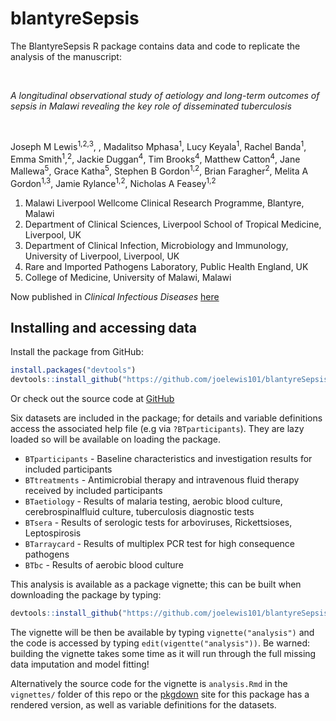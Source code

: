 
<!-- README.md is generated from README.Rmd. Please edit that file -->

# blantyreSepsis

<!-- badges: start -->
<!-- badges: end -->

The BlantyreSepsis R package contains data and code to replicate the
analysis of the manuscript:

<br />

*A longitudinal observational study of aetiology and long-term outcomes
of sepsis in Malawi revealing the key role of disseminated tuberculosis*

<br />

Joseph M Lewis<sup>1,2,3</sup>, , Madalitso Mphasa<sup>1</sup>, Lucy
Keyala<sup>1</sup>, Rachel Banda<sup>1</sup>, Emma
Smith<sup>1</sup>,<sup>2</sup>, Jackie Duggan<sup>4</sup>, Tim
Brooks<sup>4</sup>, Matthew Catton<sup>4</sup>, Jane
Mallewa<sup>5</sup>, Grace Katha<sup>5</sup>, Stephen B
Gordon<sup>1,2</sup>, Brian Faragher<sup>2</sup>, Melita A
Gordon<sup>1,3</sup>, Jamie Rylance<sup>1,2</sup>, Nicholas A
Feasey<sup>1,2</sup>

1.  Malawi Liverpool Wellcome Clinical Research Programme, Blantyre,
    Malawi
2.  Department of Clinical Sciences, Liverpool School of Tropical
    Medicine, Liverpool, UK
3.  Department of Clinical Infection, Microbiology and Immunology,
    University of Liverpool, Liverpool, UK
4.  Rare and Imported Pathogens Laboratory, Public Health England, UK
5.  College of Medicine, University of Malawi, Malawi

Now published in *Clinical Infectious Diseases*
[here](https://academic.oup.com/cid/advance-article/doi/10.1093/cid/ciab710/6354427?guestAccessKey=89b11b5e-fb0a-4b94-b16b-7cb42a9012be)

## Installing and accessing data

Install the package from GitHub:

``` r
install.packages("devtools")
devtools::install_github("https://github.com/joelewis101/blantyreSepsis")
```

Or check out the source code at
[GitHub](https://github.com/joelewis101/blantyreSepsis)

Six datasets are included in the package; for details and variable
definitions access the associated help file (e.g via `?BTparticipants`).
They are lazy loaded so will be available on loading the package.

-   `BTparticipants` - Baseline characteristics and investigation
    results for included participants
-   `BTtreatments` - Antimicrobial therapy and intravenous fluid therapy
    received by included participants
-   `BTaetiology` - Results of malaria testing, aerobic blood culture,
    cerebrospinalfluid culture, tuberculosis diagnostic tests
-   `BTsera` - Results of serologic tests for arboviruses,
    Rickettsioses, Leptospirosis
-   `BTarraycard` - Results of multiplex PCR test for high consequence
    pathogens
-   `BTbc` - Results of aerobic blood culture

This analysis is available as a package vignette; this can be built when
downloading the package by typing:

``` r
devtools::install_github("https://github.com/joelewis101/blantyreSepsis", build_vignettes = TRUE )
```

The vignette will be then be available by typing `vignette("analysis")`
and the code is accessed by typing `edit(vigentte("analysis"))`. Be
warned: building the vignette takes some time as it will run through the
full missing data imputation and model fitting!

Alternatively the source code for the vignette is `analysis.Rmd` in the
`vignettes/` folder of this repo or the
[pkgdown](https://joelewis101.github.io/blantyreSepsis/) site for this
package has a rendered version, as well as variable definitions for the
datasets.
